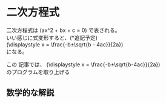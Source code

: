 # 二次方程式

二次方程式は
\(ax^2 + bx + c = 0\)
で表される。  
いい感じに式変形すると、(*追記予定)  
\(\displaystyle x = \frac{-b±\sqrt{b - 4ac}}{2a}\)  
になる。  
  
この  記事では、
\(\displaystyle x = \frac{-b±\sqrt{b-4ac}}{2a}\)  
のプログラムを取り上げる  

## 数学的な解説
